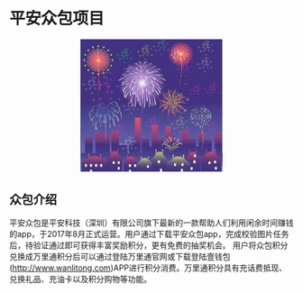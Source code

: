 # 平安众包项目

<p align="center"><img src="./images/timg.jpeg" width="50%"></p>

## 众包介绍

平安众包是平安科技（深圳）有限公司旗下最新的一款帮助人们利用闲余时间赚钱的app，于2017年8月正式运营。用户通过下载平安众包app，完成校验图片任务后，待验证通过即可获得丰富奖励积分，更有免费的抽奖机会。
  用户将众包积分兑换成万里通积分后可以通过登陆万里通官网或下载登陆壹钱包(http://www.wanlitong.com)APP进行积分消费。万里通积分具有充话费抵现、兑换礼品、充油卡以及积分购物等功能。
